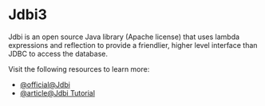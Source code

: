 # Jdbi3

Jdbi is an open source Java library (Apache license) that uses lambda expressions and reflection to provide a friendlier, higher level interface than JDBC to access the database.

Visit the following resources to learn more:

- [@official@Jdbi](https://jdbi.org/)
- [@article@Jdbi Tutorial](https://www.baeldung.com/jdbi)
